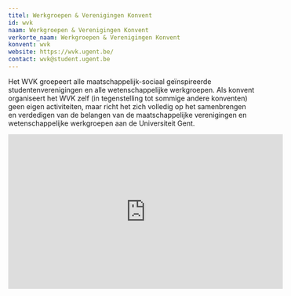 ```yaml
---
titel: Werkgroepen & Verenigingen Konvent
id: wvk
naam: Werkgroepen & Verenigingen Konvent
verkorte_naam: Werkgroepen & Verenigingen Konvent
konvent: wvk
website: https://wvk.ugent.be/
contact: wvk@student.ugent.be
---
```


Het WVK groepeert alle maatschappelijk-sociaal geïnspireerde studentenverenigingen en alle wetenschappelijke werkgroepen. Als konvent organiseert het WVK zelf (in tegenstelling tot sommige andere konventen) geen eigen activiteiten, maar richt het zich volledig op het samenbrengen en verdedigen van de belangen van de maatschappelijke verenigingen en wetenschappelijke werkgroepen aan de Universiteit Gent.

<iframe src="https://www.facebook.com/plugins/video.php?href=https%3A%2F%2Fwww.facebook.com%2Fwvkcentraal%2Fvideos%2F795092330635099%2F&show_text=0&width=560" width="560" height="315" style="border:none;overflow:hidden; margin: auto;" scrolling="no" frameborder="0" allowTransparency="true" allowFullScreen="true"></iframe>
